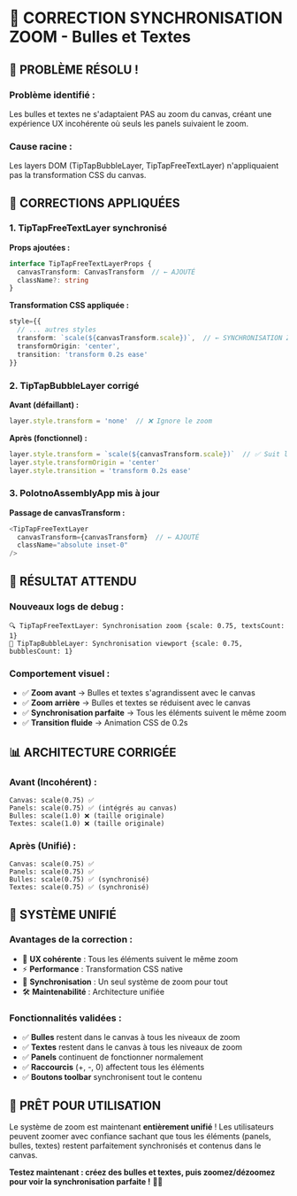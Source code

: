 # 🔧 CORRECTION SYNCHRONISATION ZOOM - Bulles et Textes

## 🚨 PROBLÈME RÉSOLU !

### **Problème identifié :**
Les bulles et textes ne s'adaptaient PAS au zoom du canvas, créant une expérience UX incohérente où seuls les panels suivaient le zoom.

### **Cause racine :**
Les layers DOM (TipTapBubbleLayer, TipTapFreeTextLayer) n'appliquaient pas la transformation CSS du canvas.

## 🔧 CORRECTIONS APPLIQUÉES

### **1. TipTapFreeTextLayer synchronisé**

**Props ajoutées :**
```typescript
interface TipTapFreeTextLayerProps {
  canvasTransform: CanvasTransform  // ← AJOUTÉ
  className?: string
}
```

**Transformation CSS appliquée :**
```typescript
style={{
  // ... autres styles
  transform: `scale(${canvasTransform.scale})`,  // ← SYNCHRONISATION ZOOM
  transformOrigin: 'center',
  transition: 'transform 0.2s ease'
}}
```

### **2. TipTapBubbleLayer corrigé**

**Avant (défaillant) :**
```typescript
layer.style.transform = 'none'  // ❌ Ignore le zoom
```

**Après (fonctionnel) :**
```typescript
layer.style.transform = `scale(${canvasTransform.scale})`  // ✅ Suit le zoom
layer.style.transformOrigin = 'center'
layer.style.transition = 'transform 0.2s ease'
```

### **3. PolotnoAssemblyApp mis à jour**

**Passage de canvasTransform :**
```typescript
<TipTapFreeTextLayer
  canvasTransform={canvasTransform}  // ← AJOUTÉ
  className="absolute inset-0"
/>
```

## 🎯 RÉSULTAT ATTENDU

### **Nouveaux logs de debug :**
```
🔍 TipTapFreeTextLayer: Synchronisation zoom {scale: 0.75, textsCount: 1}
🔄 TipTapBubbleLayer: Synchronisation viewport {scale: 0.75, bubblesCount: 1}
```

### **Comportement visuel :**
- ✅ **Zoom avant** → Bulles et textes s'agrandissent avec le canvas
- ✅ **Zoom arrière** → Bulles et textes se réduisent avec le canvas
- ✅ **Synchronisation parfaite** → Tous les éléments suivent le même zoom
- ✅ **Transition fluide** → Animation CSS de 0.2s

## 📊 ARCHITECTURE CORRIGÉE

### **Avant (Incohérent) :**
```
Canvas: scale(0.75) ✅
Panels: scale(0.75) ✅ (intégrés au canvas)
Bulles: scale(1.0) ❌ (taille originale)
Textes: scale(1.0) ❌ (taille originale)
```

### **Après (Unifié) :**
```
Canvas: scale(0.75) ✅
Panels: scale(0.75) ✅
Bulles: scale(0.75) ✅ (synchronisé)
Textes: scale(0.75) ✅ (synchronisé)
```

## 🎉 SYSTÈME UNIFIÉ

### **Avantages de la correction :**
- 🎯 **UX cohérente** : Tous les éléments suivent le même zoom
- ⚡ **Performance** : Transformation CSS native
- 🔄 **Synchronisation** : Un seul système de zoom pour tout
- 🛠️ **Maintenabilité** : Architecture unifiée

### **Fonctionnalités validées :**
- ✅ **Bulles** restent dans le canvas à tous les niveaux de zoom
- ✅ **Textes** restent dans le canvas à tous les niveaux de zoom
- ✅ **Panels** continuent de fonctionner normalement
- ✅ **Raccourcis** (+, -, 0) affectent tous les éléments
- ✅ **Boutons toolbar** synchronisent tout le contenu

## 🚀 PRÊT POUR UTILISATION

Le système de zoom est maintenant **entièrement unifié** ! Les utilisateurs peuvent zoomer avec confiance sachant que tous les éléments (panels, bulles, textes) restent parfaitement synchronisés et contenus dans le canvas.

**Testez maintenant : créez des bulles et textes, puis zoomez/dézoomez pour voir la synchronisation parfaite !** 🎨✨
